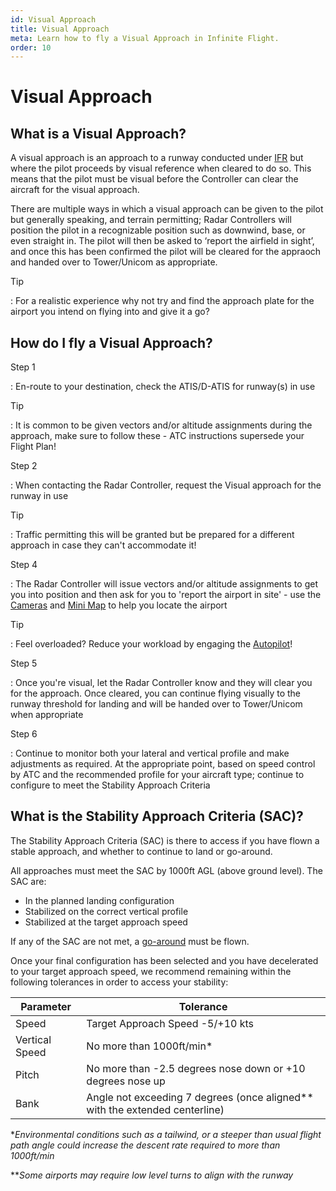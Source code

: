 ```yaml
---
id: Visual Approach
title: Visual Approach
meta: Learn how to fly a Visual Approach in Infinite Flight.
order: 10
---
```


# Visual Approach



## What is a Visual Approach?

A visual approach is an approach to a runway conducted under [IFR](/guide/flying-guide/take-off-to-cruise/instrument-flight-rules-(ifr)-en-route-navigation#instrument-flight-rules-(ifr)-en-route-navigation) but where the pilot proceeds by visual reference when cleared to do so. This means that the pilot must be visual before the Controller can clear the aircraft for the visual approach.



There are multiple ways in which a visual approach can be given to the pilot but generally speaking, and terrain permitting; Radar Controllers will position the pilot in a recognizable position such as downwind, base, or even straight in. The pilot will then be asked to ‘report the airfield in sight’, and once this has been confirmed the pilot will be cleared for the appraoch and handed over to Tower/Unicom as appropriate. 



Tip

: For a realistic experience why not try and find the approach plate for the airport you intend on flying into and give it a go?



## How do I fly a Visual Approach?

Step 1

: En-route to your destination, check the ATIS/D-ATIS for runway(s) in use



Tip

: It is common to be given vectors and/or altitude assignments during the approach, make sure to follow these - ATC instructions supersede your Flight Plan!



Step 2

: When contacting the Radar Controller, request the Visual approach for the runway in use



Tip

: Traffic permitting this will be granted but be prepared for a different approach in case they can't accommodate it!



Step 4

: The Radar Controller will issue vectors and/or altitude assignments to get you into position and then ask for you to 'report the airport in site' - use the [Cameras](/guide/getting-started/pilot-user-interface/cameras#camera) and [Mini Map](/guide/getting-started/pilot-user-interface/flight-planning#mini-map) to help you locate the airport



Tip

: Feel overloaded? Reduce your workload by engaging the [Autopilot](/guide/getting-started/pilot-user-interface/autopilot#autopilot)!



Step 5

: Once you're visual, let the Radar Controller know and they will clear you for the approach. Once cleared, you can continue flying visually to the runway threshold for landing and will be handed over to Tower/Unicom when appropriate



Step 6

: Continue to monitor both your lateral and vertical profile and make adjustments as required. At the appropriate point, based on speed control by ATC and the recommended profile for your aircraft type; continue to configure to meet the Stability Approach Criteria



## What is the Stability Approach Criteria (SAC)?

The Stability Approach Criteria (SAC) is there to access if you have flown a stable approach, and whether to continue to land or go-around.



All approaches must meet the SAC by 1000ft AGL (above ground level). The SAC are:



- In the planned landing configuration
- Stabilized on the correct vertical profile
- Stabilized at the target approach speed



If any of the SAC are not met, a [go-around](/guide/flying-guide/descent-to-landing/go-around-baulked-landing#go-around%2Fbaulked-landing) must be flown.



Once your final configuration has been selected and you have decelerated to your target approach speed, we recommend remaining within the following tolerances in order to access your stability:



| Parameter      | Tolerance                                |
| -------------- | ---------------------------------------- |
| Speed          | Target Approach Speed -5/+10 kts         |
| Vertical Speed | No more than 1000ft/min*                 |
| Pitch          | No more than -2.5 degrees nose down or +10 degrees nose up |
| Bank           | Angle not exceeding 7 degrees (once aligned** with the extended centerline) |

**Environmental conditions such as a tailwind, or a steeper than usual flight path angle could increase the descent rate required to more than 1000ft/min*

***Some airports may require low level turns to align with the runway*